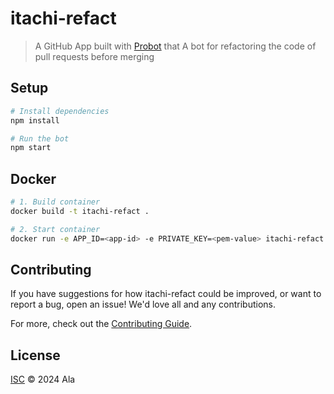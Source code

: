 # itachi-refact

> A GitHub App built with [Probot](https://github.com/probot/probot) that A bot for refactoring the code of pull requests before merging

## Setup

```sh
# Install dependencies
npm install

# Run the bot
npm start
```

## Docker

```sh
# 1. Build container
docker build -t itachi-refact .

# 2. Start container
docker run -e APP_ID=<app-id> -e PRIVATE_KEY=<pem-value> itachi-refact
```

## Contributing

If you have suggestions for how itachi-refact could be improved, or want to report a bug, open an issue! We'd love all and any contributions.

For more, check out the [Contributing Guide](CONTRIBUTING.md).

## License

[ISC](LICENSE) © 2024 Ala
